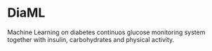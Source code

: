 # DiaML
Machine Learning on diabetes continuos glucose monitoring system together with insulin, carbohydrates and physical activity.
